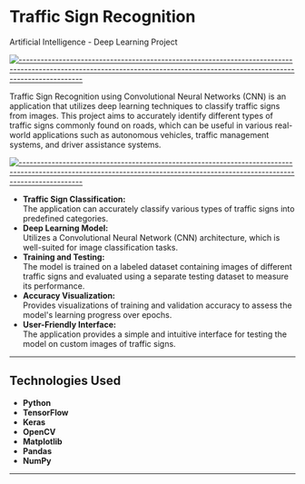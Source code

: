 # Traffic Sign Recognition
 Artificial Intelligence - Deep Learning Project

[![-----------------------------------------------------------------------------------------------------------------------------------------------------------------------------](https://raw.githubusercontent.com/andreasbm/readme/master/assets/lines/aqua.png)](https://github.com/BaseMax?tab=repositories)

Traffic Sign Recognition using Convolutional Neural Networks (CNN) is an application that utilizes deep learning techniques to classify traffic signs from images. This project aims to accurately identify different types of traffic signs commonly found on roads, which can be useful in various real-world applications such as autonomous vehicles, traffic management systems, and driver assistance systems.

[![-----------------------------------------------------------------------------------------------------------------------------------------------------------------------------](https://raw.githubusercontent.com/andreasbm/readme/master/assets/lines/aqua.png)](https://github.com/BaseMax?tab=repositories)

- **Traffic Sign Classification:**
   <div> The application can accurately classify various types of traffic signs into predefined categories. </div>
- **Deep Learning Model:**
   <div> Utilizes a Convolutional Neural Network (CNN) architecture, which is well-suited for image classification tasks. </div>
- **Training and Testing:**
  <div> The model is trained on a labeled dataset containing images of different traffic signs and evaluated using a separate testing dataset to measure its performance. </div>
- **Accuracy Visualization:**
  <div> Provides visualizations of training and validation accuracy to assess the model's learning progress over epochs. </div>
- **User-Friendly Interface:**
   <div> The application provides a simple and intuitive interface for testing the model on custom images of traffic signs. </div>
   
---

## Technologies Used

- **Python**
- **TensorFlow**
- **Keras**
- **OpenCV**
- **Matplotlib**
- **Pandas**
- **NumPy**


---

